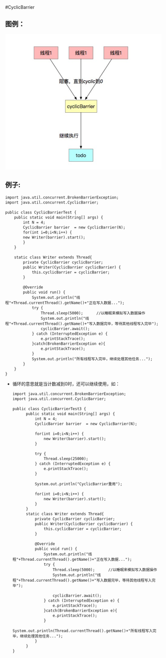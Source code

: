 #CyclicBarrier 

## 图例：
![CyclicBarrier图例](CyclicBarrier.jpg "CyclicBarrier图例标题")
## 例子:
    import java.util.concurrent.BrokenBarrierException;
    import java.util.concurrent.CyclicBarrier;
    
    public class CyclicBarrierTest {
        public static void main(String[] args) {
            int N = 4;
            CyclicBarrier barrier  = new CyclicBarrier(N);
            for(int i=0;i<N;i++) {
            new Writer(barrier).start();
            }
        }

        static class Writer extends Thread{
            private CyclicBarrier cyclicBarrier;
            public Writer(CyclicBarrier cyclicBarrier) {
                this.cyclicBarrier = cyclicBarrier;
            }
    
            @Override
            public void run() {
                System.out.println("线程"+Thread.currentThread().getName()+"正在写入数据...");
                try {
                    Thread.sleep(5000);      //以睡眠来模拟写入数据操作
                    System.out.println("线程"+Thread.currentThread().getName()+"写入数据完毕，等待其他线程写入完毕");
                    cyclicBarrier.await();
                } catch (InterruptedException e) {
                    e.printStackTrace();
                }catch(BrokenBarrierException e){
                    e.printStackTrace();
                }
                System.out.println("所有线程写入完毕，继续处理其他任务...");
            }
        }
    }

* 循环的意思就是当计数减到0时，还可以继续使用，如： 
  
      import java.util.concurrent.BrokenBarrierException;
      import java.util.concurrent.CyclicBarrier;
    
      public class CyclicBarrierTest3 {
            public static void main(String[] args) {
                int N = 4;
                CyclicBarrier barrier  = new CyclicBarrier(N);
        
                for(int i=0;i<N;i++) {
                    new Writer(barrier).start();
                }
        
                try {
                    Thread.sleep(25000);
                } catch (InterruptedException e) {
                    e.printStackTrace();
                }
        
                System.out.println("CyclicBarrier重用");
        
                for(int i=0;i<N;i++) {
                    new Writer(barrier).start();
                }
            }
            static class Writer extends Thread{
                private CyclicBarrier cyclicBarrier;
                public Writer(CyclicBarrier cyclicBarrier) {
                    this.cyclicBarrier = cyclicBarrier;
                }
        
                @Override
                public void run() {
                    System.out.println("线程"+Thread.currentThread().getName()+"正在写入数据...");
                    try {
                        Thread.sleep(5000);      //以睡眠来模拟写入数据操作
                        System.out.println("线程"+Thread.currentThread().getName()+"写入数据完毕，等待其他线程写入完毕");
        
                        cyclicBarrier.await();
                    } catch (InterruptedException e) {
                        e.printStackTrace();
                    }catch(BrokenBarrierException e){
                        e.printStackTrace();
                    }
                    System.out.println(Thread.currentThread().getName()+"所有线程写入完毕，继续处理其他任务...");
                }
            }
      }